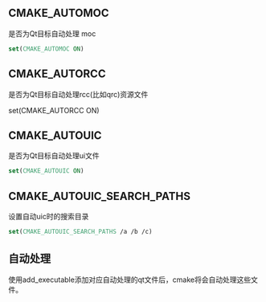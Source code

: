 ## CMAKE_AUTOMOC

是否为Qt目标自动处理 moc

```cmake
set(CMAKE_AUTOMOC ON)
```

## CMAKE_AUTORCC

是否为Qt目标自动处理rcc(比如qrc)资源文件

set(CMAKE_AUTORCC ON)

## CMAKE_AUTOUIC

是否为Qt目标自动处理ui文件

```cmake
set(CMAKE_AUTOUIC ON)
```

## CMAKE_AUTOUIC_SEARCH_PATHS

设置自动uic时的搜索目录

```cmake
set(CMAKE_AUTOUIC_SEARCH_PATHS /a /b /c)
```

## 自动处理

使用add_executable添加对应自动处理的qt文件后，cmake将会自动处理这些文件。